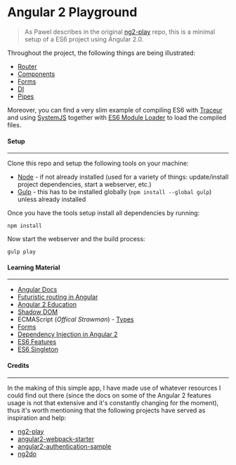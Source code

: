 # Angular 2 Playground
> As Pawel describes in the original [ng2-play](https://github.com/pkozlowski-opensource/ng2-play) repo, this is a minimal setup of a ES6 project using Angular 2.0.

Throughout the project, the following things are being illustrated:
- [Router](https://github.com/angular/router)
- [Components](https://angular.io/docs/js/latest/api/annotations/Component-class.html)
- [Forms](https://angular.io/docs/js/latest/api/forms/)
- [DI](https://angular.io/docs/js/latest/api/di_annotations/)
- [Pipes](https://angular.io/docs/js/latest/api/pipes/Pipe-class.html)

Moreover, you can find a very slim example of compiling ES6 with [Traceur](https://github.com/google/traceur-compiler) and using [SystemJS](https://github.com/systemjs/systemjs) together with [ES6 Module Loader](https://github.com/ModuleLoader/es6-module-loader) to load the compiled files.


#### Setup
----------
Clone this repo and setup the following tools on your machine:

- [Node](http://nodejs.org) - if not already installed (used for a variety of things: update/install project dependencies, start a webserver, etc.)
- [Gulp](http://gulpjs.com/) - this has to be installed globally (`npm install --global gulp`) unless already installed

Once you have the tools setup install all dependencies by running:

```shell
npm install
```

Now start the webserver and the build process:

```shell
gulp play
```


#### Learning Material
----------------------
- [Angular Docs](https://angular.io)
- [Futuristic routing in Angular](http://blog.thoughtram.io/angularjs/2015/02/19/futuristic-routing-in-angular.html)
- [Angular 2 Education](https://github.com/timjacobi/angular2-education)
- [Shadow DOM](https://developer.mozilla.org/en-US/docs/Web/Web_Components/Shadow_DOM)
- ECMAScript (*Offical Strawman*) - [Types](http://wiki.ecmascript.org/doku.php?id=strawman:types&s=types)
- [Forms](https://ngforms.firebaseapp.com)
- [Dependency Injection in Angular 2](http://blog.thoughtram.io/angular/2015/05/18/dependency-injection-in-angular-2.html)
- [ES6 Features](https://github.com/lukehoban/es6features)
- [ES6 Singleton](http://amanvirk.me/singleton-classes-in-es6/)


#### Credits
------------
In the making of this simple app, I have made use of whatever resources I could find out there (since the docs on some of the Angular 2 features usage is not that extensive and it's constantly changing for the moment), thus it's worth mentioning that the following projects have served as inspiration and help:

- [ng2-play](https://github.com/pkozlowski-opensource/ng2-play)
- [angular2-webpack-starter](https://github.com/angular-class/angular2-webpack-starter)
- [angular2-authentication-sample](https://github.com/auth0/angular2-authentication-sample)
- [ng2do](https://github.com/davideast/ng2do)